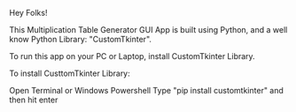Hey Folks!

This Multiplication Table Generator GUI App is built using Python, and a well know Python Library: "CustomTkinter".

To run this app on your PC or Laptop, install CustomTkinter Library.

To install CusttomTkinter Library:

Open Terminal or Windows Powershell 
Type "pip install customtkinter" and then hit enter


